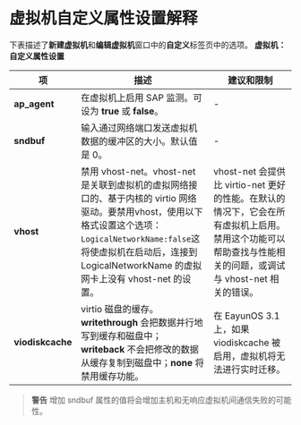 # 虚拟机自定义属性设置解释

下表描述了**新建虚拟机**和**编辑虚拟机**窗口中的**自定义**标签页中的选项。
**虚拟机：自定义属性设置**

| **项** | **描述** | **建议和限制** |
| ------ | -------- | -------------- |
| **ap_agent** | 在虚拟机上启用 SAP 监测。可设为 **true** 或 **false**。 | - |
| **sndbuf** | 输入通过网络端口发送虚拟机数据的缓冲区的大小。默认值是 0。 | - |
| **vhost** | 禁用 vhost-net。vhost-net 是关联到虚拟机的虚拟网络接口的、基于内核的 virtio 网络驱动。要禁用vhost，使用以下格式设置这个选项：<br/>```LogicalNetworkName:false```这将使虚拟机在启动后，连接到 LogicalNetworkName 的虚拟网卡上没有 vhost-net 的设置。 | vhost-net 会提供比 virtio-net 更好的性能。在默认的情况下，它会在所有虚拟机上启用。禁用这个功能可以帮助查找与性能相关的问题，或调试与 vhost-net 相关的错误。 |
| **viodiskcache** | virtio 磁盘的缓存。**writethrough** 会把数据并行地写到缓存和磁盘中；**writeback** 不会把修改的数据从缓存复制到磁盘中；**none** 将禁用缓存功能。 | 在 EayunOS 3.1 上，如果viodiskcache 被启用，虚拟机将无法进行实时迁移。 |

> **警告**
> 增加 sndbuf 属性的值将会增加主机和无响应虚拟机间通信失败的可能性。
